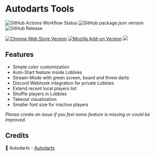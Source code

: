 # Autodarts Tools

![GitHub Actions Workflow Status](https://img.shields.io/github/actions/workflow/status/creazy231/autodarts-tools/release.yml)
![GitHub package.json version](https://img.shields.io/github/package-json/v/creazy231/autodarts-tools)
![GitHub Release](https://img.shields.io/github/v/release/creazy231/autodarts-tools)


[![Chrome Web Store Version](https://img.shields.io/chrome-web-store/v/oolfddhehmbpdnlmoljmllcdggmkgihh)](https://chromewebstore.google.com/detail/autodarts-tools/oolfddhehmbpdnlmoljmllcdggmkgihh)
[![Mozilla Add-on Version](https://img.shields.io/amo/v/autodarts-tools)](https://addons.mozilla.org/de/firefox/addon/autodarts-tools)
[![](https://img.shields.io/badge/dynamic/json?label=edge%20add-on&prefix=v&query=%24.version&url=https%3A%2F%2Fmicrosoftedge.microsoft.com%2Faddons%2Fgetproductdetailsbycrxid%2Fofimfclpndfejbdpliafjmjbajajikhm)](https://microsoftedge.microsoft.com/addons/detail/autodarts-tools/ofimfclpndfejbdpliafjmjbajajikhm)

## Features

- Simple color customization
- Auto-Start feature inside Lobbies
- Stream-Mode with green screen, board and threw darts
- Discord Webhook integration for private Lobbies
- Extend recent local players list
- Shuffle players in Lobbies
- Takeout visualization
- Smaller font size for inactive players

_Please create an issue if you feel some feature is missing or could be improved._

## Credits

🎯 Autodarts - [Autodarts](https://autodarts.io)
